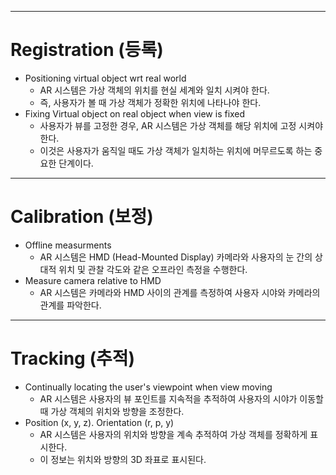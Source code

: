 
---
# Registration (등록)

- Positioning virtual object wrt real world
  - AR 시스템은 가상 객체의 위치를 현실 세계와 일치 시켜야 한다.
  - 즉, 사용자가 볼 때 가상 객체가 정확한 위치에 나타나야 한다.
- Fixing Virtual object on real object when view is fixed
  - 사용자가 뷰를 고정한 경우, AR 시스템은 가상 객체를 해당 위치에 고정 시켜야 한다.
  - 이것은 사용자가 움직일 때도 가상 객체가 일치하는 위치에 머무르도록 하는 중요한 단계이다.

---
# Calibration (보정)

- Offline measurments
  - AR 시스템은 HMD (Head-Mounted Display) 카메라와 사용자의 눈 간의 상대적 위치 및 관찰 각도와 같은 오프라인 측정을 수행한다.
- Measure camera relative to HMD
  - AR 시스템은 카메라와 HMD 사이의 관계를 측정하여 사용자 시야와 카메라의 관계를 파악한다.

---
# Tracking (추적)

- Continually locating the user's viewpoint when view moving
  - AR 시스템은 사용자의 뷰 포인트를 지속적을 추적하여 사용자의 시야가 이동할 때 가상 객체의 위치와 방향을 조정한다.
- Position (x, y, z). Orientation (r, p, y)
  - AR 시스템은 사용자의 위치와 방향을 계속 추적하여 가상 객체를 정확하게 표시한다.
  - 이 정보는 위치와 방향의 3D 좌표로 표시된다.